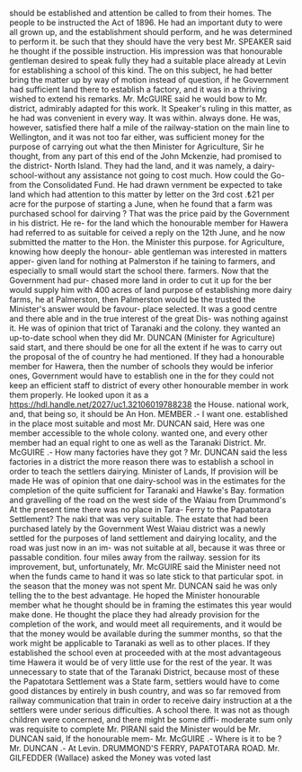 should be established and attention be called to from their homes. The people to be instructed the Act of 1896. He had an important duty to were all grown up, and the establishment should perform, and he was determined to perform it. be such that they should have the very best Mr. SPEAKER said he thought if the possible instruction. His impression was that honourable gentleman desired to speak fully they had a suitable place already at Levin for establishing a school of this kind. The on this subject, he had better bring the matter up by way of motion instead of question, if he Government had sufficient land there to establish a factory, and it was in a thriving wished to extend his remarks. Mr. McGUIRE said he would bow to Mr. district, admirably adapted for this work. It Speaker's ruling in this matter, as he had was convenient in every way. It was within. always done. He was, however, satisfied there half a mile of the railway-station on the main line to Wellington, and it was not too far either, was sufficient money for the purpose of carrying out what the then Minister for Agriculture, Sir he thought, from any part of this end of the John Mckenzie, had promised to the district- North Island. They had the land, and it was namely, a dairy-school-without any assistance not going to cost much. How could the Go- from the Consolidated Fund. He had drawn vernment be expected to take land which had attention to this matter by letter on the 3rd cost .₺21 per acre for the purpose of starting a June, when he found that a farm was purchased school for dairving ? That was the price paid by the Government in his district. He re- for the land which the honourable member for Hawera had referred to as suitable for ceived a reply on the 12th June, and he now submitted the matter to the Hon. the Minister this purpose. for Agriculture, knowing how deeply the honour- able gentleman was interested in matters apper- given land for nothing at Palmerston if he taining to farmers, and especially to small would start the school there. farmers. Now that the Government had pur- chased more land in order to cut it up for the ber would supply him with 400 acres of land purpose of establishing more dairy farms, he at Palmerston, then Palmerston would be the trusted the Minister's answer would be favour- place selected. It was a good centre and there able and in the true interest of the great Dis- was nothing against it. He was of opinion that trict of Taranaki and the colony. they wanted an up-to-date school when they did Mr. DUNCAN (Minister for Agriculture) said start, and there should be one for all the extent if he was to carry out the proposal of the of country he had mentioned. If they had a honourable member for Hawera, then the number of schools they would be inferior ones, Government would have to establish one in the for they could not keep an efficient staff to district of every other honourable member in work them properly. He looked upon it as a https://hdl.handle.net/2027/uc1.32106019788238 the House. national work, and, that being so, it should be An Hon. MEMBER .- I want one. established in the place most suitable and most Mr. DUNCAN said, Here was one member accessible to the whole colony. wanted one, and every other member had an equal right to one as well as the Taranaki District. Mr. McGUIRE .- How many factories have they got ? Mr. DUNCAN said the less factories in a district the more reason there was to establish a school in order to teach the settlers dairying. Minister of Lands, If provision will be made He was of opinion that one dairy-school was in the estimates for the completion of the quite sufficient for Taranaki and Hawke's Bay. formation and gravelling of the road on the west side of the Waiau from Drummond's At the present time there was no place in Tara- Ferry to the Papatotara Settlement? The naki that was very suitable. The estate that had been purchased lately by the Government West Waiau district was a newly settled for the purposes of land settlement and dairying locality, and the road was just now in an im- was not suitable at all, because it was three or passable condition. four miles away from the railway. session for its improvement, but, unfortunately, Mr. McGUIRE said the Minister need not when the funds came to hand it was so late stick to that particular spot. in the season that the money was not spent Mr. DUNCAN said he was only telling the to the best advantage. He hoped the Minister honourable member what he thought should be in framing the estimates this year would make done. He thought the place they had already provision for the completion of the work, and would meet all requirements, and it would be that the money would be available during the summer months, so that the work might be applicable to Taranaki as well as to other places. If they established the school even at proceeded with at the most advantageous time Hawera it would be of very little use for the rest of the year. It was unnecessary to state that of the Taranaki District, because most of these the Papatotara Settlement was a State farm, settlers would have to come good distances by entirely in bush country, and was so far removed from railway communication that train in order to receive dairy instruction at a the settlers were under serious difficulties. A school there. It was not as though children were concerned, and there might be some diffi- moderate sum only was requisite to complete Mr. PIRANI said the Minister would be Mr. DUNCAN said, If the honourable mem- Mr. McGUIRE .- Where is it to be ? Mr. DUNCAN .- At Levin. DRUMMOND'S FERRY, PAPATOTARA ROAD. Mr. GILFEDDER (Wallace) asked the Money was voted last 